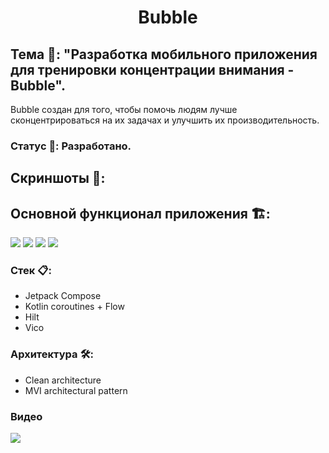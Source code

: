 # <center>Bubble</center>

## Тема 📓: "Разработка мобильного приложения для тренировки концентрации внимания - Bubble".

Bubble создан для того, чтобы помочь людям лучше сконцентрироваться на их задачах и улучшить их производительность.

### Статус 🚧: Разработано.

## Скриншоты 📸:

## Основной функционал приложения 🏗:
![](https://github.com/OGsinister/Bubble/blob/main/photo_5321037886868545141_y.jpg)
![](https://github.com/OGsinister/Bubble/blob/main/photo_5321037886868545142_y.jpg)
![](https://github.com/OGsinister/Bubble/blob/main/photo_5395511155197336883_y.jpg)
![](https://github.com/OGsinister/Bubble/blob/main/photo_5458516740586723115_y.jpg)

### Стек 📋:
  * Jetpack Compose
  * Kotlin coroutines + Flow
  * Hilt
  * Vico
    
### Архитектура 🛠:
 * Clean architecture
 * MVI architectural pattern

### Видео
![](https://github.com/OGsinister/Bubble/blob/main/bubble.gif)
